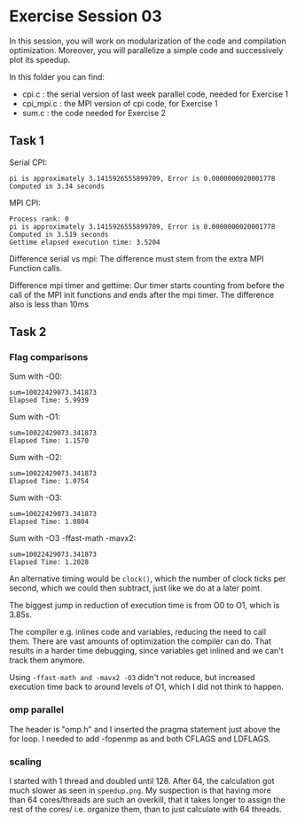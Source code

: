 # Exercise Session 03

In this session, you will work on modularization of the code and compilation optimization. Moreover, you will parallelize a simple code and successively plot its speedup.

In this folder you can find:

- cpi.c : the serial version of last week parallel code, needed for Exercise 1
- cpi_mpi.c : the MPI version of cpi code, for Exercise 1
- sum.c : the code needed for Exercise 2

## Task 1

Serial CPI:

```
pi is approximately 3.1415926555899709, Error is 0.0000000020001778
Computed in 3.34 seconds
```

MPI CPI:

```
Process rank: 0
pi is approximately 3.1415926555899709, Error is 0.0000000020001778
Computed in 3.519 seconds
Gettime elapsed execution time: 3.5204
```

Difference serial vs mpi:
The difference must stem from the extra MPI Function calls.

Difference mpi timer and gettime:
Our timer starts counting from before the call of the MPI init functions and ends after the mpi timer.
The difference also is less than 10ms

## Task 2

### Flag comparisons

Sum with -O0:

```
sum=10022429073.341873
Elapsed Time: 5.9939
```

Sum with -O1:

```
sum=10022429073.341873
Elapsed Time: 1.1570
```

Sum with -O2:

```
sum=10022429073.341873
Elapsed Time: 1.0754
```

Sum with -O3:

```
sum=10022429073.341873
Elapsed Time: 1.0804
```

Sum with -O3 -ffast-math -mavx2:

```
sum=10022429073.341873
Elapsed Time: 1.2028
```

An alternative timing would be `clock()`, which the number of clock ticks per second, which we could
then subtract, just like we do at a later point.

The biggest jump in reduction of execution time is from O0 to O1, which is 3.85s.

The compiler e.g. inlines code and variables, reducing the need to call them. There are vast amounts of
optimization the compiler can do. That results in a harder time debugging, since variables get inlined
and we can't track them anymore.

Using `-ffast-math and -mavx2 -O3` didn't not reduce, but increased execution time back to around
levels of O1, which I did not think to happen.

### omp parallel

The header is "omp.h" and I inserted the pragma statement just above the for loop.
I needed to add -fopenmp as and both CFLAGS and LDFLAGS.

### scaling

I started with 1 thread and doubled until 128. After 64, the calculation got much slower as seen
in `speedup.png`.
My suspection is that having more than 64 cores/threads are such an overkill, that it takes longer
to assign the rest of the cores/ i.e. organize them, than to just calculate with 64 threads.
